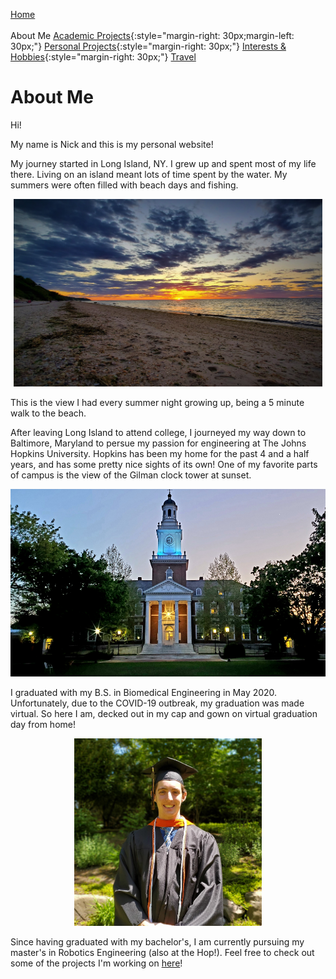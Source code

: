 [Home](../index.md)<br/><br/>
About Me
[Academic Projects](../academicProjects/index.md){:style="margin-right: 30px;margin-left: 30px;"}
[Personal Projects](../personalProjects/index.md){:style="margin-right: 30px;"}
[Interests & Hobbies](../interestsAndHobbies/index.md){:style="margin-right: 30px;"}
[Travel](../travel/index.md)

# About Me

Hi!

My name is Nick and this is my personal website!

My journey started in Long Island, NY. I grew up and spent most of my life there. Living on an island meant lots of time spent by the water. My summers were often filled with beach days and fishing.

<p align="center">
<img width="494" height="300" src="../pics/Sunset.jpg">
</p>

This is the view I had every summer night growing up, being a 5 minute walk to the beach.

After leaving Long Island to attend college, I journeyed my way down to Baltimore, Maryland to persue my passion for engineering at The Johns Hopkins University. Hopkins has been my home for the past 4 and a half years, and has some pretty nice sights of its own! One of my favorite parts of campus is the view of the Gilman clock tower at sunset.

<p align="center">
<img width="555" height="300" src="../pics/Gilman.jpg">
</p>

I graduated with my B.S. in Biomedical Engineering in May 2020. Unfortunately, due to the COVID-19 outbreak, my graduation was made virtual. So here I am, decked out in my cap and gown on virtual graduation day from home!

<p align="center">
<img width="300" height="300" src="../pics/Graduation.jpg">
</p>

Since having graduated with my bachelor's, I am currently pursuing my master's in Robotics Engineering (also at the Hop!). Feel free to check out some of the projects I'm working on [here](../personalProjects/index.md)!



